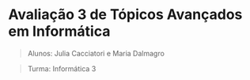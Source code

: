 # Avaliação 3 de Tópicos Avançados em Informática

> Alunos:
Julia Cacciatori e Maria Dalmagro

> Turma:
Informática 3
